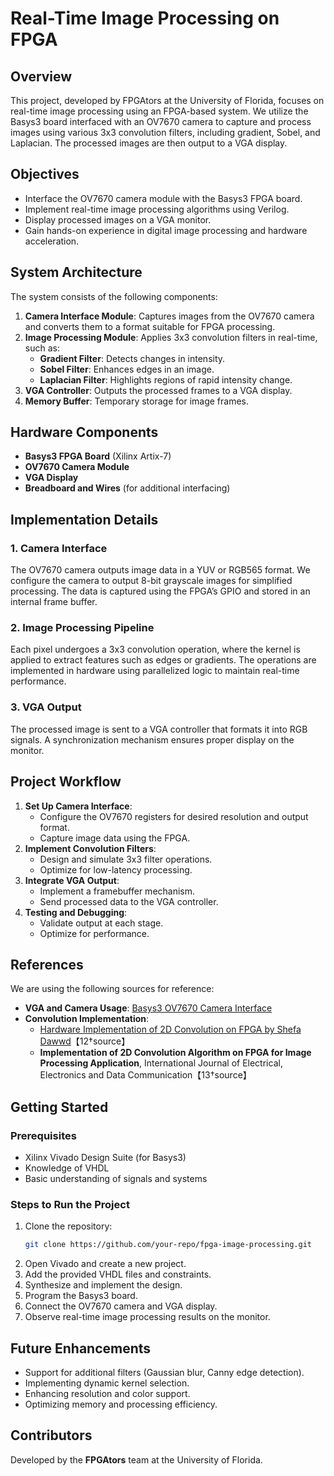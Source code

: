 # Real-Time Image Processing on FPGA

## Overview
This project, developed by FPGAtors at the University of Florida, focuses on real-time image processing using an FPGA-based system. We utilize the Basys3 board interfaced with an OV7670 camera to capture and process images using various 3x3 convolution filters, including gradient, Sobel, and Laplacian. The processed images are then output to a VGA display.

## Objectives
- Interface the OV7670 camera module with the Basys3 FPGA board.
- Implement real-time image processing algorithms using Verilog.
- Display processed images on a VGA monitor.
- Gain hands-on experience in digital image processing and hardware acceleration.

## System Architecture
The system consists of the following components:
1. **Camera Interface Module**: Captures images from the OV7670 camera and converts them to a format suitable for FPGA processing.
2. **Image Processing Module**: Applies 3x3 convolution filters in real-time, such as:
   - **Gradient Filter**: Detects changes in intensity.
   - **Sobel Filter**: Enhances edges in an image.
   - **Laplacian Filter**: Highlights regions of rapid intensity change.
3. **VGA Controller**: Outputs the processed frames to a VGA display.
4. **Memory Buffer**: Temporary storage for image frames.

## Hardware Components
- **Basys3 FPGA Board** (Xilinx Artix-7)
- **OV7670 Camera Module**
- **VGA Display**
- **Breadboard and Wires** (for additional interfacing)

## Implementation Details
### 1. Camera Interface
The OV7670 camera outputs image data in a YUV or RGB565 format. We configure the camera to output 8-bit grayscale images for simplified processing. The data is captured using the FPGA’s GPIO and stored in an internal frame buffer.

### 2. Image Processing Pipeline
Each pixel undergoes a 3x3 convolution operation, where the kernel is applied to extract features such as edges or gradients. The operations are implemented in hardware using parallelized logic to maintain real-time performance.

### 3. VGA Output
The processed image is sent to a VGA controller that formats it into RGB signals. A synchronization mechanism ensures proper display on the monitor.

## Project Workflow
1. **Set Up Camera Interface**:
   - Configure the OV7670 registers for desired resolution and output format.
   - Capture image data using the FPGA.
2. **Implement Convolution Filters**:
   - Design and simulate 3x3 filter operations.
   - Optimize for low-latency processing.
3. **Integrate VGA Output**:
   - Implement a framebuffer mechanism.
   - Send processed data to the VGA controller.
4. **Testing and Debugging**:
   - Validate output at each stage.
   - Optimize for performance.

## References
We are using the following sources for reference:
- **VGA and Camera Usage**: [Basys3 OV7670 Camera Interface](https://www.fpga4student.com/2018/08/basys-3-fpga-ov7670-camera.html)
- **Convolution Implementation**:
  - [Hardware Implementation of 2D Convolution on FPGA by Shefa Dawwd](https://www.researchgate.net/publication/369038700_Hardware_Implementation_of_2D_convolution_on_FPGA)【12†source】
  - **Implementation of 2D Convolution Algorithm on FPGA for Image Processing Application**, International Journal of Electrical, Electronics and Data Communication【13†source】

## Getting Started
### Prerequisites
- Xilinx Vivado Design Suite (for Basys3)
- Knowledge of VHDL
- Basic understanding of signals and systems

### Steps to Run the Project
1. Clone the repository:
   ```sh
   git clone https://github.com/your-repo/fpga-image-processing.git
   ```
2. Open Vivado and create a new project.
3. Add the provided VHDL files and constraints.
4. Synthesize and implement the design.
5. Program the Basys3 board.
6. Connect the OV7670 camera and VGA display.
7. Observe real-time image processing results on the monitor.

## Future Enhancements
- Support for additional filters (Gaussian blur, Canny edge detection).
- Implementing dynamic kernel selection.
- Enhancing resolution and color support.
- Optimizing memory and processing efficiency.

## Contributors
Developed by the **FPGAtors** team at the University of Florida.
